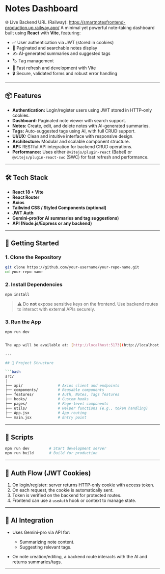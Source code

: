 # Notes Dashboard

  🌐 Live Backend URL (Railway):
  https://smartnotesfrontend-production.up.railway.app/
A minimal yet powerful note-taking dashboard built using **React** with **Vite**, featuring:

* ✅ User authentication via JWT (stored in cookies)
* 📄 Paginated and searchable notes display
* ✍️ AI-generated summaries and suggested tags
* 🏷️ Tag management
* 🚀 Fast refresh and development with Vite
* 🔒 Secure, validated forms and robust error handling

---

## 📦 Features

* **Authentication:** Login/register users using JWT stored in HTTP-only cookies.
* **Dashboard:** Paginated note viewer with search support.
* **Notes:** Create, edit, and delete notes with AI-generated summaries.
* **Tags:** Auto-suggested tags using AI, with full CRUD support.
* **UI/UX:** Clean and intuitive interface with responsive design.
* **Architecture:** Modular and scalable component structure.
* **API:** RESTful API integration for backend CRUD operations.
* **Performance:** Uses either `@vitejs/plugin-react` (Babel) or `@vitejs/plugin-react-swc` (SWC) for fast refresh and performance.

---

## 🛠️ Tech Stack

* **React 18 + Vite**
* **React Router**
* **Axios**
* **Tailwind CSS / Styled Components (optional)**
* **JWT Auth**
* **Gemini-pro(for AI summaries and tag suggestions)**
* **API (Node.js/Express or any backend)**

---

## 🚀 Getting Started

### 1. Clone the Repository

```bash
git clone https://github.com/your-username/your-repo-name.git
cd your-repo-name
```

### 2. Install Dependencies

```bash
npm install
```

> ⚠️ Do **not** expose sensitive keys on the frontend. Use backend routes to interact with external APIs securely.

### 3. Run the App

```bash
npm run dev


The app will be available at: [http://localhost:5173](http://localhost:5173)

---

## 📁 Project Structure

```bash
src/
│
├── api/                # Axios client and endpoints
├── components/         # Reusable components
├── features/           # Auth, Notes, Tags features
├── hooks/              # Custom hooks
├── pages/              # Page-level components
├── utils/              # Helper functions (e.g., token handling)
├── App.jsx             # App routing
└── main.jsx            # Entry point
```

---

## 📌 Scripts

```bash
npm run dev         # Start development server
npm run build       # Build for production
```

---

## 🔐 Auth Flow (JWT Cookies)

1. On login/register: server returns HTTP-only cookie with access token.
2. On each request, the cookie is automatically sent.
3. Token is verified on the backend for protected routes.
4. Frontend can use a `useAuth` hook or context to manage state.

---

## 🧠 AI Integration

* Uses Gemini-pro via API for:

  * Summarizing note content.
  * Suggesting relevant tags.
* On note creation/editing, a backend route interacts with the AI and returns summaries/tags.

---
